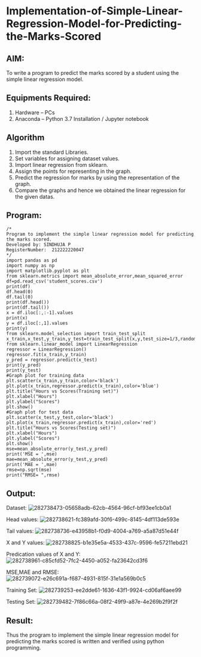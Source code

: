 # Implementation-of-Simple-Linear-Regression-Model-for-Predicting-the-Marks-Scored

## AIM:
To write a program to predict the marks scored by a student using the simple linear regression model.

## Equipments Required:
1. Hardware – PCs
2. Anaconda – Python 3.7 Installation / Jupyter notebook

## Algorithm
1. Import the standard Libraries.
2. Set variables for assigning dataset values.
3. Import linear regression from sklearn.
4. Assign the points for representing in the graph.
5. Predict the regression for marks by using the representation of the graph.
6. Compare the graphs and hence we obtained the linear regression for the given datas.

## Program:
```
/*
Program to implement the simple linear regression model for predicting the marks scored.
Developed by: SINDHUJA P
RegisterNumber:  212222220047
*/
import pandas as pd
import numpy as np
import matplotlib.pyplot as plt
from sklearn.metrics import mean_absolute_error,mean_squared_error
df=pd.read_csv('student_scores.csv')
print(df)
df.head(0)
df.tail(0)
print(df.head())
print(df.tail())
x = df.iloc[:,:-1].values
print(x)
y = df.iloc[:,1].values
print(y)
from sklearn.model_selection import train_test_split
x_train,x_test,y_train,y_test=train_test_split(x,y,test_size=1/3,random_state=0)
from sklearn.linear_model import LinearRegression
regressor = LinearRegression()
regressor.fit(x_train,y_train)
y_pred = regressor.predict(x_test)
print(y_pred)
print(y_test)
#Graph plot for training data
plt.scatter(x_train,y_train,color='black')
plt.plot(x_train,regressor.predict(x_train),color='blue')
plt.title("Hours vs Scores(Training set)")
plt.xlabel("Hours")
plt.ylabel("Scores")
plt.show()
#Graph plot for test data
plt.scatter(x_test,y_test,color='black')
plt.plot(x_train,regressor.predict(x_train),color='red')
plt.title("Hours vs Scores(Testing set)")
plt.xlabel("Hours")
plt.ylabel("Scores")
plt.show()
mse=mean_absolute_error(y_test,y_pred)
print('MSE = ',mse)
mae=mean_absolute_error(y_test,y_pred)
print('MAE = ',mae)
rmse=np.sqrt(mse)
print("RMSE= ",rmse)
```
## Output:
Dataset:
![282738473-05658adb-62cb-4564-96cf-bf93ee1cb0a1](https://github.com/Sindhuja9585/Implementation-of-Simple-Linear-Regression-Model-for-Predicting-the-Marks-Scored/assets/122860624/05ef62a4-0124-4eca-baa9-6a660a851005)

Head values:
![282738621-fc389afd-30f6-499c-8145-4df113de593e](https://github.com/Sindhuja9585/Implementation-of-Simple-Linear-Regression-Model-for-Predicting-the-Marks-Scored/assets/122860624/fa72015f-1889-40f4-b15c-6824d083903b)

Tail values:
![282738736-e43958b1-f0d9-4004-a769-a5a87d51e44f](https://github.com/Sindhuja9585/Implementation-of-Simple-Linear-Regression-Model-for-Predicting-the-Marks-Scored/assets/122860624/dc6b405a-7efc-42eb-ac31-b965a6b0a55f)

X and Y values:
![282738825-b1e35e5a-4533-437c-9596-fe57211ebd21](https://github.com/Sindhuja9585/Implementation-of-Simple-Linear-Regression-Model-for-Predicting-the-Marks-Scored/assets/122860624/aa82c94b-cc1a-4a27-81e7-6298b68636c5)

Predication values of X and Y:
![282738961-c85cfd52-7fc2-4450-a052-fa23642cd3f6](https://github.com/Sindhuja9585/Implementation-of-Simple-Linear-Regression-Model-for-Predicting-the-Marks-Scored/assets/122860624/0a3ccb6c-1a7a-4e49-b605-f3d799b0af64)

MSE,MAE and RMSE:
![282739072-e26c691a-f687-4931-815f-31e1a569b0c5](https://github.com/Sindhuja9585/Implementation-of-Simple-Linear-Regression-Model-for-Predicting-the-Marks-Scored/assets/122860624/b56add87-d82f-4efc-9bda-7e079a7ab791)

Training Set:
![282739253-ee2dde61-1636-43f1-9924-cd06af6aee99](https://github.com/Sindhuja9585/Implementation-of-Simple-Linear-Regression-Model-for-Predicting-the-Marks-Scored/assets/122860624/156fa1d5-b8ea-43fc-9466-d1a007f2c268)


Testing Set:
![282739482-7f86c66a-08f2-49f9-a87e-4e269b2f9f2f](https://github.com/Sindhuja9585/Implementation-of-Simple-Linear-Regression-Model-for-Predicting-the-Marks-Scored/assets/122860624/21617e7e-cc4b-4380-9cc3-d96726676c95)

## Result:
Thus the program to implement the simple linear regression model for predicting the marks scored is written and verified using python programming.
